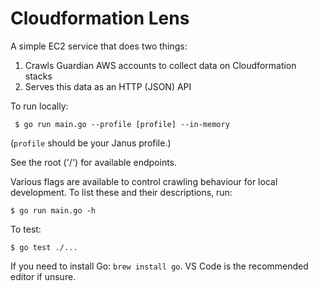 # Cloudformation Lens

A simple EC2 service that does two things:

1. Crawls Guardian AWS accounts to collect data on Cloudformation stacks
2. Serves this data as an HTTP (JSON) API

To run locally:

     $ go run main.go --profile [profile] --in-memory

(`profile` should be your Janus profile.)

See the root ('/') for available endpoints.

Various flags are available to control crawling behaviour for local development.
To list these and their descriptions, run:

    $ go run main.go -h

To test:

    $ go test ./...

If you need to install Go: `brew install go`. VS Code is the recommended editor
if unsure.